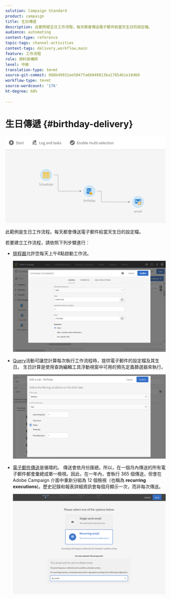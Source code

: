 ```yaml
---
solution: Campaign Standard
product: campaign
title: 生日傳遞
description: 此範例是生日工作流程。每天都會傳送電子郵件給當天生日的設定檔。
audience: automating
content-type: reference
topic-tags: channel-activities
context-tags: delivery,workflow,main
feature: 工作流程
role: 資料架構師
level: 中級
translation-type: tm+mt
source-git-commit: 088b49931ee5047fa6b949813ba17654b1e10d60
workflow-type: tm+mt
source-wordcount: '176'
ht-degree: 68%

---
```



# 生日傳遞 {#birthday-delivery}

![](assets/wkf_delivery_example_1.png)

此範例是生日工作流程。每天都會傳送電子郵件給當天生日的設定檔。

若要建立工作流程，請依照下列步驟進行：

* [排程器](../../automating/using/scheduler.md)允許您每天上午8點啟動工作流。

   ![](assets/wkf_delivery_example_2.png)

* [Query](../../automating/using/query.md)活動可讓您計算每次執行工作流程時，提供電子郵件的設定檔及其生日。 生日計算是使用查詢編輯工具浮動視窗中可用的預先定義篩選器來執行。

   ![](assets/wkf_delivery_example_3.png)

* [電子郵件傳送](../../automating/using/email-delivery.md)是循環的。 傳送會依月份匯總。所以，在一個月內傳送的所有電子郵件都會彙總成單一檢視。因此，在一年內，會執行 365 個傳送，但會在 Adobe Campaign 介面中重新分組為 12 個檢視（也稱為 **recurring executions**)。歷史記錄和報表詳細資訊會每個月顯示一次，而非每次傳送。

   ![](assets/wkf_delivery_example_4.png)
